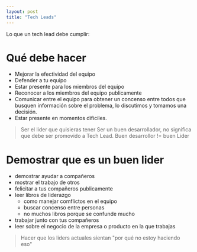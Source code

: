```yaml
---
layout: post
title: "Tech Leads"
---
```


Lo que un tech lead debe cumplir:<!--more-->

# Qué debe hacer
- Mejorar la efectividad del equipo
- Defender a tu equipo
- Estar presente para los miembros del equipo
- Reconocer a los miembros del equipo publicamente
- Comunicar entre el equipo para obtener un concenso entre todos
    que busquen información sobre el problema, lo discutimos y tomamos una decisión.
- Estar presente en momentos dificiles.
> Ser el lider que quisieras tener
> Ser un buen desarrollador, no significa que debe ser promovido a Tech Lead. 
> Buen desarrollor != buen Lider

# Demostrar que es un buen lider
- demostrar ayudar a compañeros
- mostrar el trabajo de otros
- felicitar a tus compañeros publicamente
- leer libros de liderazgo
    - como manejar comflictos en el equipo
    - buscar concenso entre personas
    - no muchos libros porque se confunde mucho
- trabajar junto con tus compañeros
- leer sobre el negocio de la empresa o producto en la que trabajas
> Hacer que los liders actuales sientan "por qué no estoy haciendo eso"